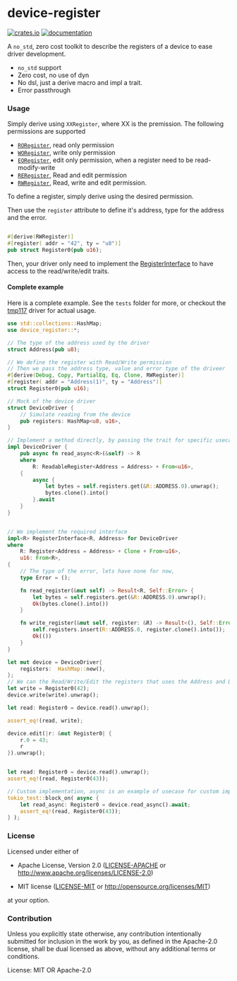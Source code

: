 # device-register

[![crates.io](https://img.shields.io/crates/v/device-register)](https://crates.io/crates/device-register) [![documentation](https://docs.rs/device-register/badge.svg)](https://docs.rs/device-register)

A `no_std`, zero cost toolkit to describe the registers of a device to ease driver development.
* `no_std` support
* Zero cost, no use of dyn
* No dsl, just a derive macro and impl a trait.
* Error passthrough

### Usage
Simply derive using `XXRegister`, where XX is the premission.
The following permissions are supported
* [`RORegister`](crate::RORegister), read only permission
* [`WORegister`](crate::WORegister), write only permission
* [`EORegister`](crate::EORegister), edit only permission, when a register need to be read-modify-write
* [`RERegister`](crate::RERegister), Read and edit permission
* [`RWRegister`](crate::RWRegister), Read, write and edit permission.

To define a register, simply derive using the desired permission.

Then use the `register` attribute to define it's address, type for the address and the error.


```rust

#[derive(RWRegister)]
#[register( addr = "42", ty = "u8")]
pub struct Register0(pub u16);
```
Then, your driver only need to implement the [RegisterInterface](crate::RegisterInterface) to have access to the read/write/edit traits.

#### Complete example
Here is a complete example.
See the `tests` folder for more, or checkout the [tmp117](https://github.com/xgroleau/tmp117-rs) driver for actual usage.

```rust
use std::collections::HashMap;
use device_register::*;

// The type of the address used by the driver
struct Address(pub u8);

// We define the register with Read/Write permission
// Then we pass the address type, value and error type of the driveer
#[derive(Debug, Copy, PartialEq, Eq, Clone, RWRegister)]
#[register( addr = "Address(1)", ty = "Address")]
struct Register0(pub u16);

// Mock of the device driver
struct DeviceDriver {
    // Simulate reading from the device
    pub registers: HashMap<u8, u16>,
}

// Implement a method directly, by passing the trait for specific usecases like async
impl DeviceDriver {
    pub async fn read_async<R>(&self) -> R
    where
        R: ReadableRegister<Address = Address> + From<u16>,
    {
        async {
            let bytes = self.registers.get(&R::ADDRESS.0).unwrap();
            bytes.clone().into()
        }.await
    }
}


// We implement the required interface
impl<R> RegisterInterface<R, Address> for DeviceDriver
where
    R: Register<Address = Address> + Clone + From<u16>,
    u16: From<R>,
{
    // The type of the error, lets have none for now,
    type Error = ();

    fn read_register(&mut self) -> Result<R, Self::Error> {
        let bytes = self.registers.get(&R::ADDRESS.0).unwrap();
        Ok(bytes.clone().into())
    }

    fn write_register(&mut self, register: &R) -> Result<(), Self::Error> {
        self.registers.insert(R::ADDRESS.0, register.clone().into());
        Ok(())
    }
}

let mut device = DeviceDriver{
    registers:  HashMap::new(),
};
// We can the Read/Write/Edit the registers that uses the Address and DeviceError types.
let write = Register0(42);
device.write(write).unwrap();

let read: Register0 = device.read().unwrap();

assert_eq!(read, write);

device.edit(|r: &mut Register0| {
    r.0 = 43;
    r
}).unwrap();


let read: Register0 = device.read().unwrap();
assert_eq!(read, Register0(43));

// Custom implementation, async is an example of usecase for custom implements
tokio_test::block_on( async {
    let read_async: Register0 = device.read_async().await;
    assert_eq!(read, Register0(43));
} );

```


### License
Licensed under either of
- Apache License, Version 2.0 ([LICENSE-APACHE](LICENSE-APACHE) or
  <http://www.apache.org/licenses/LICENSE-2.0>)

- MIT license ([LICENSE-MIT](LICENSE-MIT) or <http://opensource.org/licenses/MIT>)

at your option.

### Contribution
Unless you explicitly state otherwise, any contribution intentionally submitted for inclusion in the work by you, as defined in the Apache-2.0 license, shall be dual licensed as above, without any additional terms or conditions.


License: MIT OR Apache-2.0
